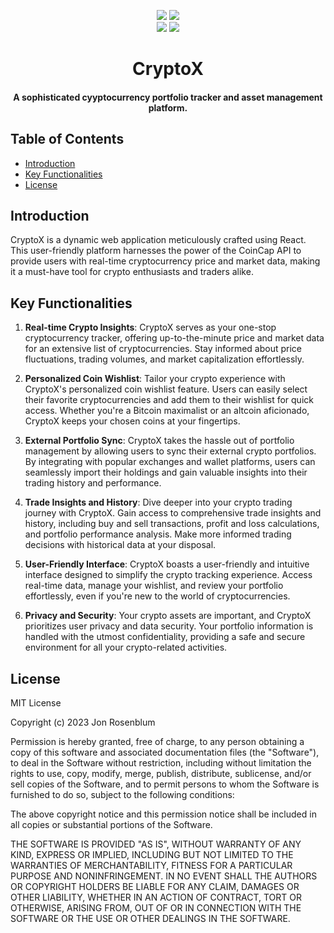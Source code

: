 <p align="center">
    <a href=""><img src="https://img.shields.io/badge/JavaScript-F7DF1E?style=for-the-badge&logo=javascript&logoColor=black" /></a>
    <a href=""><img src="https://img.shields.io/badge/React-20232A?style=for-the-badge&logo=react&logoColor=61DAFB" /></a>
    <br>
    <a href=""><img src="https://img.shields.io/badge/Maintained%3F-yes-green.svg" /></a>
    <a href=""><img src="https://badgen.net/github/commits/jonrosenblum/Crypto-Exchange" /></a>
</p>

<h1 align="center"><b>CryptoX</b></h1>
<h4 align="center">A sophisticated cyyptocurrency portfolio tracker and asset management platform.</h4>

<!-- <p align="center">
    <img src="" alt="Project Logo" width=60% height=60%/>
</p> -->

## Table of Contents

- [Introduction](#Introduction)
- [Key Functionalities](#key-functionalities)
- [License](#license)

## Introduction

CryptoX is a dynamic web application meticulously crafted using React. This user-friendly platform harnesses the power of the CoinCap API to provide users with real-time cryptocurrency price and market data, making it a must-have tool for crypto enthusiasts and traders alike.

## Key Functionalities

1. **Real-time Crypto Insights**: CryptoX serves as your one-stop cryptocurrency tracker, offering up-to-the-minute price and market data for an extensive list of cryptocurrencies. Stay informed about price fluctuations, trading volumes, and market capitalization effortlessly.

2. **Personalized Coin Wishlist**: Tailor your crypto experience with CryptoX's personalized coin wishlist feature. Users can easily select their favorite cryptocurrencies and add them to their wishlist for quick access. Whether you're a Bitcoin maximalist or an altcoin aficionado, CryptoX keeps your chosen coins at your fingertips.

3. **External Portfolio Sync**: CryptoX takes the hassle out of portfolio management by allowing users to sync their external crypto portfolios. By integrating with popular exchanges and wallet platforms, users can seamlessly import their holdings and gain valuable insights into their trading history and performance.

4. **Trade Insights and History**: Dive deeper into your crypto trading journey with CryptoX. Gain access to comprehensive trade insights and history, including buy and sell transactions, profit and loss calculations, and portfolio performance analysis. Make more informed trading decisions with historical data at your disposal.

5. **User-Friendly Interface**: CryptoX boasts a user-friendly and intuitive interface designed to simplify the crypto tracking experience. Access real-time data, manage your wishlist, and review your portfolio effortlessly, even if you're new to the world of cryptocurrencies.

6. **Privacy and Security**: Your crypto assets are important, and CryptoX prioritizes user privacy and data security. Your portfolio information is handled with the utmost confidentiality, providing a safe and secure environment for all your crypto-related activities.

## License

MIT License

Copyright (c) 2023 Jon Rosenblum

Permission is hereby granted, free of charge, to any person obtaining a copy of this software and associated documentation files (the "Software"), to deal in the Software without restriction, including without limitation the rights to use, copy, modify, merge, publish, distribute, sublicense, and/or sell copies of the Software, and to permit persons to whom the Software is furnished to do so, subject to the following conditions:

The above copyright notice and this permission notice shall be included in all copies or substantial portions of the Software.

THE SOFTWARE IS PROVIDED "AS IS", WITHOUT WARRANTY OF ANY KIND, EXPRESS OR IMPLIED, INCLUDING BUT NOT LIMITED TO THE WARRANTIES OF MERCHANTABILITY, FITNESS FOR A PARTICULAR PURPOSE AND NONINFRINGEMENT. IN NO EVENT SHALL THE AUTHORS OR COPYRIGHT HOLDERS BE LIABLE FOR ANY CLAIM, DAMAGES OR OTHER LIABILITY, WHETHER IN AN ACTION OF CONTRACT, TORT OR OTHERWISE, ARISING FROM, OUT OF OR IN CONNECTION WITH THE SOFTWARE OR THE USE OR OTHER DEALINGS IN THE SOFTWARE.
